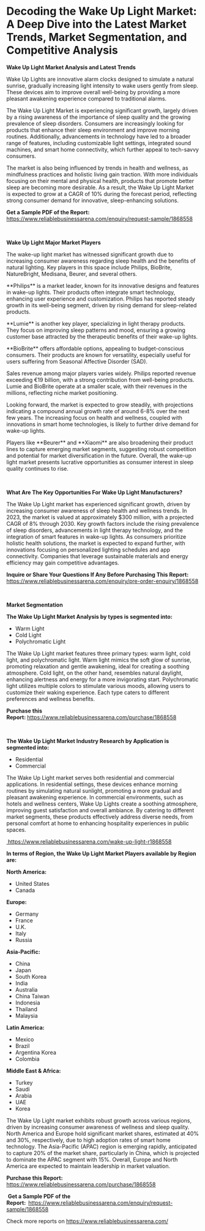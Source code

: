 <p><h1>Decoding the Wake Up Light Market: A Deep Dive into the Latest Market Trends, Market Segmentation, and Competitive Analysis</h1></p><p><strong>Wake Up Light Market Analysis and Latest Trends</strong></p>
<p><p>Wake Up Lights are innovative alarm clocks designed to simulate a natural sunrise, gradually increasing light intensity to wake users gently from sleep. These devices aim to improve overall well-being by providing a more pleasant awakening experience compared to traditional alarms.</p><p>The Wake Up Light Market is experiencing significant growth, largely driven by a rising awareness of the importance of sleep quality and the growing prevalence of sleep disorders. Consumers are increasingly looking for products that enhance their sleep environment and improve morning routines. Additionally, advancements in technology have led to a broader range of features, including customizable light settings, integrated sound machines, and smart home connectivity, which further appeal to tech-savvy consumers.</p><p>The market is also being influenced by trends in health and wellness, as mindfulness practices and holistic living gain traction. With more individuals focusing on their mental and physical health, products that promote better sleep are becoming more desirable. As a result, the Wake Up Light Market is expected to grow at a CAGR of 10% during the forecast period, reflecting strong consumer demand for innovative, sleep-enhancing solutions.</p></p>
<p><strong>Get a Sample PDF of the Report:&nbsp;</strong> <a href="https://www.reliablebusinessarena.com/enquiry/request-sample/1868558?utm_campaign=3041&utm_medium=2&utm_source=Github&utm_content=ia&utm_term=04042025&utm_id=wake-up-light">https://www.reliablebusinessarena.com/enquiry/request-sample/1868558</a></p>
<p>&nbsp;</p>
<p><strong>Wake Up Light Major Market Players</strong></p>
<p><p>The wake-up light market has witnessed significant growth due to increasing consumer awareness regarding sleep health and the benefits of natural lighting. Key players in this space include Philips, BioBrite, NatureBright, Medisana, Beurer, and several others.</p><p>**Philips** is a market leader, known for its innovative designs and features in wake-up lights. Their products often integrate smart technology, enhancing user experience and customization. Philips has reported steady growth in its well-being segment, driven by rising demand for sleep-related products. </p><p>**Lumie** is another key player, specializing in light therapy products. They focus on improving sleep patterns and mood, ensuring a growing customer base attracted by the therapeutic benefits of their wake-up lights.</p><p>**BioBrite** offers affordable options, appealing to budget-conscious consumers. Their products are known for versatility, especially useful for users suffering from Seasonal Affective Disorder (SAD).</p><p>Sales revenue among major players varies widely. Philips reported revenue exceeding €19 billion, with a strong contribution from well-being products. Lumie and BioBrite operate at a smaller scale, with their revenues in the millions, reflecting niche market positioning.  </p><p>Looking forward, the market is expected to grow steadily, with projections indicating a compound annual growth rate of around 6-8% over the next few years. The increasing focus on health and wellness, coupled with innovations in smart home technologies, is likely to further drive demand for wake-up lights. </p><p>Players like **Beurer** and **Xiaomi** are also broadening their product lines to capture emerging market segments, suggesting robust competition and potential for market diversification in the future. Overall, the wake-up light market presents lucrative opportunities as consumer interest in sleep quality continues to rise.</p></p>
<p>&nbsp;</p>
<p><strong>What Are The Key Opportunities For Wake Up Light Manufacturers?</strong></p>
<p><p>The Wake Up Light market has experienced significant growth, driven by increasing consumer awareness of sleep health and wellness trends. In 2023, the market is valued at approximately $300 million, with a projected CAGR of 8% through 2030. Key growth factors include the rising prevalence of sleep disorders, advancements in light therapy technology, and the integration of smart features in wake-up lights. As consumers prioritize holistic health solutions, the market is expected to expand further, with innovations focusing on personalized lighting schedules and app connectivity. Companies that leverage sustainable materials and energy efficiency may gain competitive advantages.</p></p>
<p><strong>Inquire or Share Your Questions If Any Before Purchasing This Report:</strong> <a href="https://www.reliablebusinessarena.com/enquiry/pre-order-enquiry/1868558?utm_campaign=3041&utm_medium=2&utm_source=Github&utm_content=ia&utm_term=04042025&utm_id=wake-up-light">https://www.reliablebusinessarena.com/enquiry/pre-order-enquiry/1868558</a></p>
<p>&nbsp;</p>
<p><strong>Market Segmentation</strong></p>
<p><strong>The Wake Up Light Market Analysis by types is segmented into:</strong></p>
<p><ul><li>Warm Light</li><li>Cold Light</li><li>Polychromatic Light</li></ul></p>
<p><p>The Wake Up Light market features three primary types: warm light, cold light, and polychromatic light. Warm light mimics the soft glow of sunrise, promoting relaxation and gentle awakening, ideal for creating a soothing atmosphere. Cold light, on the other hand, resembles natural daylight, enhancing alertness and energy for a more invigorating start. Polychromatic light utilizes multiple colors to stimulate various moods, allowing users to customize their waking experience. Each type caters to different preferences and wellness benefits.</p></p>
<p><strong>Purchase this Report:&nbsp;</strong><a href="https://www.reliablebusinessarena.com/purchase/1868558?utm_campaign=3041&utm_medium=2&utm_source=Github&utm_content=ia&utm_term=04042025&utm_id=wake-up-light">https://www.reliablebusinessarena.com/purchase/1868558</a></p>
<p>&nbsp;</p>
<p><strong>The Wake Up Light Market Industry Research by Application is segmented into:</strong></p>
<p><ul><li>Residential</li><li>Commercial</li></ul></p>
<p><p>The Wake Up Light market serves both residential and commercial applications. In residential settings, these devices enhance morning routines by simulating natural sunlight, promoting a more gradual and pleasant awakening experience. In commercial environments, such as hotels and wellness centers, Wake Up Lights create a soothing atmosphere, improving guest satisfaction and overall ambiance. By catering to different market segments, these products effectively address diverse needs, from personal comfort at home to enhancing hospitality experiences in public spaces.</p></p>
<p><a href="https://www.reliablebusinessarena.com/wake-up-light-r1868558?utm_campaign=3041&utm_medium=2&utm_source=Github&utm_content=ia&utm_term=04042025&utm_id=wake-up-light">&nbsp;https://www.reliablebusinessarena.com/wake-up-light-r1868558</a></p>
<p><strong>In terms of Region, the Wake Up Light Market Players available by Region are:</strong></p>
<p>
    <p> <strong> North America: </strong>
        <ul>
            <li>United States</li>
            <li>Canada</li>
        </ul>
        </p> 
    <p> <strong> Europe: </strong>
        <ul>
            <li>Germany</li>
            <li>France</li>
            <li>U.K.</li>
            <li>Italy</li>
            <li>Russia</li>
        </ul>
        </p> 
    <p> <strong> Asia-Pacific: </strong>
        <ul>
            <li>China</li>
            <li>Japan</li>
            <li>South Korea</li>
            <li>India</li>
            <li>Australia</li>
            <li>China Taiwan</li>
            <li>Indonesia</li>
            <li>Thailand</li>
            <li>Malaysia</li>
        </ul>
        </p> 
    <p> <strong> Latin America: </strong>
        <ul>
            <li>Mexico</li>
            <li>Brazil</li>
            <li>Argentina Korea</li>
            <li>Colombia</li>
        </ul>
        </p> 
    <p> <strong> Middle East & Africa: </strong>
        <ul>
            <li>Turkey</li>
            <li>Saudi</li>
            <li>Arabia</li>
            <li>UAE</li>
            <li>Korea</li>
        </ul>
    </p>
    </p>
<p><p>The Wake Up Light market exhibits robust growth across various regions, driven by increasing consumer awareness of wellness and sleep quality. North America and Europe hold significant market shares, estimated at 40% and 30%, respectively, due to high adoption rates of smart home technology. The Asia-Pacific (APAC) region is emerging rapidly, anticipated to capture 20% of the market share, particularly in China, which is projected to dominate the APAC segment with 15%. Overall, Europe and North America are expected to maintain leadership in market valuation.</p></p>
<p><strong>Purchase this Report: </strong><a href="https://www.reliablebusinessarena.com/purchase/1868558?utm_campaign=3041&utm_medium=2&utm_source=Github&utm_content=ia&utm_term=04042025&utm_id=wake-up-light">https://www.reliablebusinessarena.com/purchase/1868558</a></p>
<p>&nbsp;<strong>Get a Sample PDF of the Report:&nbsp;&nbsp;</strong><a href="https://www.reliablebusinessarena.com/enquiry/request-sample/1868558?utm_campaign=3041&utm_medium=2&utm_source=Github&utm_content=ia&utm_term=04042025&utm_id=wake-up-light">https://www.reliablebusinessarena.com/enquiry/request-sample/1868558</a></p>
<p><strong></strong></p>
<p>Check more reports on <a href="https://www.reliablebusinessarena.com/?utm_campaign=3041&utm_medium=2&utm_source=Github&utm_content=ia&utm_term=04042025&utm_id=wake-up-light">https://www.reliablebusinessarena.com/</a></p>